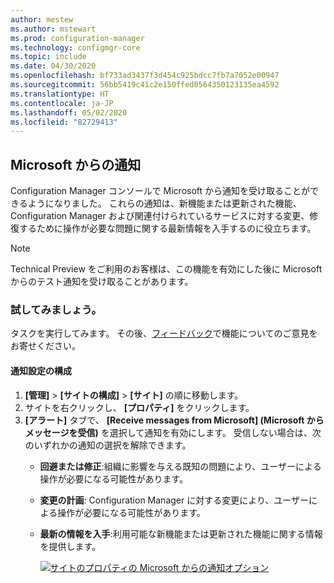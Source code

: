 ```yaml
---
author: mestew
ms.author: mstewart
ms.prod: configuration-manager
ms.technology: configmgr-core
ms.topic: include
ms.date: 04/30/2020
ms.openlocfilehash: bf733ad3437f3d454c925bdcc7fb7a7052e00947
ms.sourcegitcommit: 56bb5419c41c2e150ffed0564350123135ea4592
ms.translationtype: HT
ms.contentlocale: ja-JP
ms.lasthandoff: 05/02/2020
ms.locfileid: "82729413"
---
```

## <a name="notifications-from-microsoft"></a>Microsoft からの通知
<!--3953121-->
Configuration Manager コンソールで Microsoft から通知を受け取ることができるようになりました。 これらの通知は、新機能または更新された機能、Configuration Manager および関連付けられているサービスに対する変更、修復するために操作が必要な問題に関する最新情報を入手するのに役立ちます。

> [!Note]
> Technical Preview をご利用のお客様は、この機能を有効にした後に Microsoft からのテスト通知を受け取ることがあります。

### <a name="try-it-out"></a>試してみましょう。

タスクを実行してみます。 その後、[フィードバック](../../technical-preview-2003.md#bkmk_feedback)で機能についてのご意見をお寄せください。

#### <a name="configure-notification-settings"></a>通知設定の構成

1. **[管理]**  >  **[サイトの構成]**  >  **[サイト]** の順に移動します。
1. サイトを右クリックし、 **[プロパティ]** をクリックします。
1. **[アラート]** タブで、 **[Receive messages from Microsoft] (Microsoft からメッセージを受信)** を選択して通知を有効にします。 受信しない場合は、次のいずれかの通知の選択を解除できます。  
   - **回避または修正**:組織に影響を与える既知の問題により、ユーザーによる操作が必要になる可能性があります。
   - **変更の計画**: Configuration Manager に対する変更により、ユーザーによる操作が必要になる可能性があります。
   - **最新の情報を入手**:利用可能な新機能または更新された機能に関する情報を提供します。

     [ ![サイトのプロパティの Microsoft からの通知オプション](../../media/3953121-microsoft-notifications.png)](../../media/3953121-microsoft-notifications.png#lightbox)
